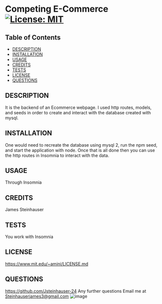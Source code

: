 # Competing E-Commerce [![License: MIT](https://img.shields.io/badge/License-MIT-yellow.svg)](https://opensource.org/licenses/MIT)
  ## Table of Contents
  - [DESCRIPTION](#description)
  - [INSTALLATION](#installation)
  - [USAGE](#usage)
  - [CREDITS](#credits)
  - [TESTS](#tests)
  - [LICENSE](#license)
  - [QUESTIONS](#questions) 

## DESCRIPTION
It is the backend of an Ecommerce webpage. I used http routes, models, and seeds in order to create and interact with the database created with mysql.
## INSTALLATION
One would need to recreate the database using mysql 2, run the npm seed, and start the application with node. Once that is all done then you can use the http routes in Insomnia to interact with the data.
## USAGE
Through Insomnia
## CREDITS
James Steinhauser
## TESTS
You work with Insomnia
## LICENSE
https://www.mit.edu/~amini/LICENSE.md
## QUESTIONS
https://github.com/Jsteinhauser-24
Any further questions Email me at Steinhauserjames3@gmail.com
![image](https://github.com/Jsteinhauser-24/Competing-E-Commerce/assets/59461716/1bc7d21b-2813-4a59-8e34-d8c6eb93cd1b)
